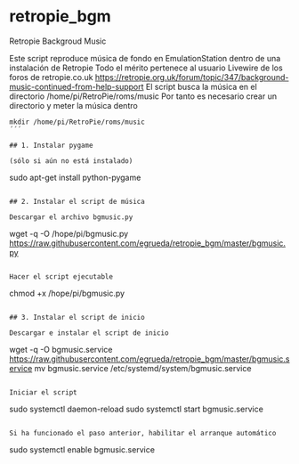 # retropie_bgm
Retropie Backgroud Music

Este script reproduce música de fondo en EmulationStation dentro de una instalación de Retropie
Todo el mérito pertenece al usuario Livewire de los foros de retropie.co.uk
https://retropie.org.uk/forum/topic/347/background-music-continued-from-help-support
El script busca la música en el directorio /home/pi/RetroPie/roms/music
Por tanto es necesario crear un directorio y meter la música dentro
```
mkdir /home/pi/RetroPie/roms/music
´´´

## 1. Instalar pygame

(sólo si aún no está instalado)
```
sudo apt-get install python-pygame
```

## 2. Instalar el script de música

Descargar el archivo bgmusic.py
```
wget -q -O /hope/pi/bgmusic.py https://raw.githubusercontent.com/egrueda/retropie_bgm/master/bgmusic.py
```

Hacer el script ejecutable
```
chmod +x /hope/pi/bgmusic.py
```

## 3. Instalar el script de inicio

Descargar e instalar el script de inicio
```
wget -q -O bgmusic.service https://raw.githubusercontent.com/egrueda/retropie_bgm/master/bgmusic.service
mv bgmusic.service /etc/systemd/system/bgmusic.service
```

Iniciar el script
```
sudo systemctl daemon-reload
sudo systemctl start bgmusic.service
```

Si ha funcionado el paso anterior, habilitar el arranque automático
```
sudo systemctl enable bgmusic.service
```
